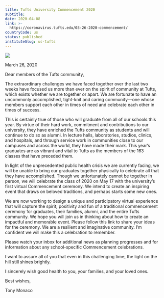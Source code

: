 ```yaml
---
title: Tufts University Commencement 2020
subtitle: 
date: 2020-04-08
link: >-
  https://coronavirus.tufts.edu/03-26-2020-commencement/
countryCode: us
status: published
instituteSlug: us-tufts
---
```

![](https://coronavirus.tufts.edu/wp-content/themes/jumbopress-base/assets/images/favicon_tufts.png)

March 26, 2020

Dear members of the Tufts community,

The extraordinary challenges we have faced together over the last two weeks have focused us more than ever on the spirit of community at Tufts, which exists whether we are together or apart. We are fortunate to have an uncommonly accomplished, tight-knit and caring community—one whose members support each other in times of need and celebrate each other in times of success.

This is certainly true of those who will graduate from all of our schools this year. By virtue of their hard work, commitment and contributions to our university, they have enriched the Tufts community as students and will continue to do so as alumni. In lecture halls, laboratories, studios, clinics, and hospitals, and through service work in communities close to our campuses and across the world, they have made their mark. This year’s graduates are as vibrant and vital to Tufts as the members of the 163 classes that have preceded them.

In light of the unprecedented public health crisis we are currently facing, we will be unable to bring our graduates together physically to celebrate all that they have accomplished. Though we unfortunately cannot be together in person, we will celebrate the class of 2020 on May 17 with the university’s first virtual Commencement ceremony. We intend to create an inspiring event that draws on beloved traditions, and perhaps starts some new ones.

We are now working to design a unique and participatory virtual experience that will capture the spirit, positivity and fun of a traditional commencement ceremony for graduates, their families, alumni, and the entire Tufts community. We hope you will join us in thinking about how to create an impactful and memorable event. Please follow this link to share your ideas for the ceremony. We are a resilient and imaginative community. I’m confident we will make this a celebration to remember.

Please watch your inbox for additional news as planning progresses and for information about any school-specific Commencement celebrations.

I want to assure all of you that even in this challenging time, the light on the hill still shines brightly.

I sincerely wish good health to you, your families, and your loved ones.

Best wishes,

Tony Monaco
